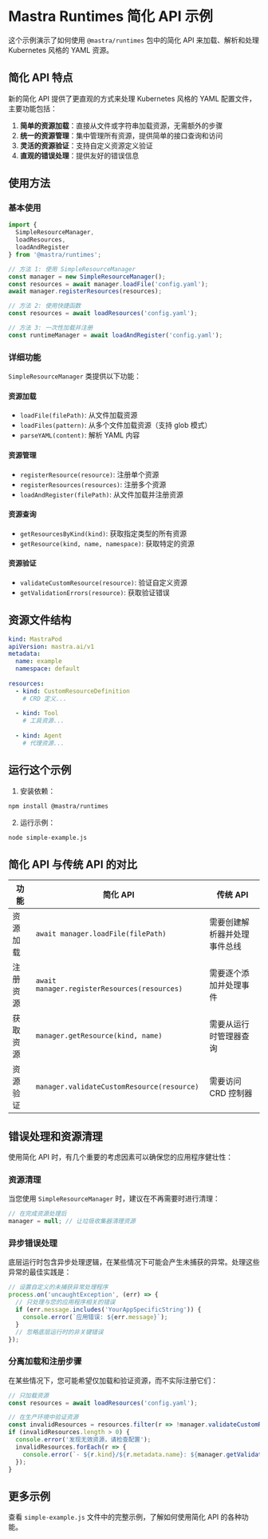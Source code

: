 # Mastra Runtimes 简化 API 示例

这个示例演示了如何使用 `@mastra/runtimes` 包中的简化 API 来加载、解析和处理 Kubernetes 风格的 YAML 资源。

## 简化 API 特点

新的简化 API 提供了更直观的方式来处理 Kubernetes 风格的 YAML 配置文件，主要功能包括：

1. **简单的资源加载**：直接从文件或字符串加载资源，无需额外的步骤
2. **统一的资源管理**：集中管理所有资源，提供简单的接口查询和访问
3. **灵活的资源验证**：支持自定义资源定义验证
4. **直观的错误处理**：提供友好的错误信息

## 使用方法

### 基本使用

```javascript
import { 
  SimpleResourceManager, 
  loadResources, 
  loadAndRegister 
} from '@mastra/runtimes';

// 方法 1: 使用 SimpleResourceManager
const manager = new SimpleResourceManager();
const resources = await manager.loadFile('config.yaml');
await manager.registerResources(resources);

// 方法 2: 使用快捷函数
const resources = await loadResources('config.yaml');

// 方法 3: 一次性加载并注册
const runtimeManager = await loadAndRegister('config.yaml');
```

### 详细功能

`SimpleResourceManager` 类提供以下功能：

#### 资源加载

- `loadFile(filePath)`: 从文件加载资源
- `loadFiles(pattern)`: 从多个文件加载资源（支持 glob 模式）
- `parseYAML(content)`: 解析 YAML 内容

#### 资源管理

- `registerResource(resource)`: 注册单个资源
- `registerResources(resources)`: 注册多个资源
- `loadAndRegister(filePath)`: 从文件加载并注册资源

#### 资源查询

- `getResourcesByKind(kind)`: 获取指定类型的所有资源
- `getResource(kind, name, namespace)`: 获取特定的资源

#### 资源验证

- `validateCustomResource(resource)`: 验证自定义资源
- `getValidationErrors(resource)`: 获取验证错误

## 资源文件结构

```yaml
kind: MastraPod
apiVersion: mastra.ai/v1
metadata:
  name: example
  namespace: default
  
resources:
  - kind: CustomResourceDefinition
    # CRD 定义...
    
  - kind: Tool
    # 工具资源...
    
  - kind: Agent
    # 代理资源...
```

## 运行这个示例

1. 安装依赖：
```bash
npm install @mastra/runtimes
```

2. 运行示例：
```bash
node simple-example.js
```

## 简化 API 与传统 API 的对比

| 功能 | 简化 API | 传统 API |
| --- | --- | --- |
| 资源加载 | `await manager.loadFile(filePath)` | 需要创建解析器并处理事件总线 |
| 注册资源 | `await manager.registerResources(resources)` | 需要逐个添加并处理事件 |
| 获取资源 | `manager.getResource(kind, name)` | 需要从运行时管理器查询 |
| 资源验证 | `manager.validateCustomResource(resource)` | 需要访问 CRD 控制器 |

## 错误处理和资源清理

使用简化 API 时，有几个重要的考虑因素可以确保您的应用程序健壮性：

### 资源清理

当您使用 `SimpleResourceManager` 时，建议在不再需要时进行清理：

```javascript
// 在完成资源处理后
manager = null; // 让垃圾收集器清理资源
```

### 异步错误处理

底层运行时包含异步处理逻辑，在某些情况下可能会产生未捕获的异常。处理这些异常的最佳实践是：

```javascript
// 设置自定义的未捕获异常处理程序
process.on('uncaughtException', (err) => {
  // 只处理与您的应用程序相关的错误
  if (err.message.includes('YourAppSpecificString')) {
    console.error(`应用错误: ${err.message}`);
  }
  // 忽略底层运行时的非关键错误
});
```

### 分离加载和注册步骤

在某些情况下，您可能希望仅加载和验证资源，而不实际注册它们：

```javascript
// 只加载资源
const resources = await loadResources('config.yaml');

// 在生产环境中验证资源
const invalidResources = resources.filter(r => !manager.validateCustomResource(r));
if (invalidResources.length > 0) {
  console.error('发现无效资源，请检查配置');
  invalidResources.forEach(r => {
    console.error(`- ${r.kind}/${r.metadata.name}: ${manager.getValidationErrors(r)}`);
  });
}
```

## 更多示例

查看 `simple-example.js` 文件中的完整示例，了解如何使用简化 API 的各种功能。 